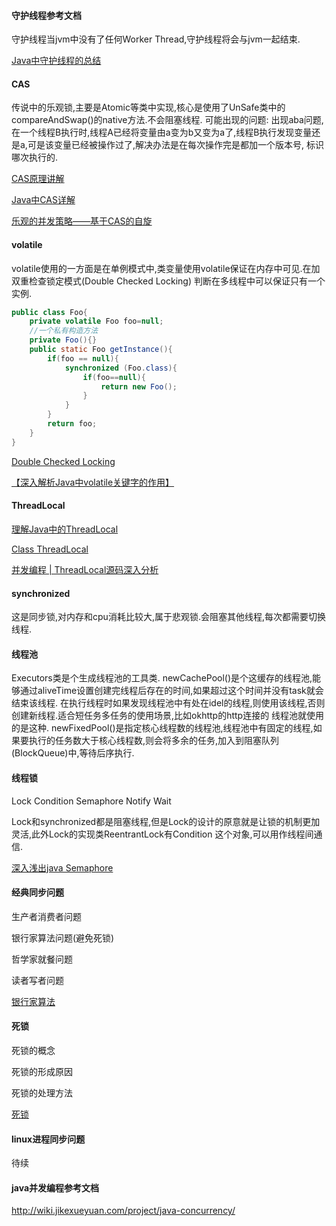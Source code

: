 #### 守护线程参考文档

守护线程当jvm中没有了任何Worker Thread,守护线程将会与jvm一起结束.

[Java中守护线程的总结](http://blog.csdn.net/shimiso/article/details/8964414)

#### CAS

传说中的乐观锁,主要是Atomic等类中实现,核心是使用了UnSafe类中的compareAndSwap()的native方法.不会阻塞线程.
可能出现的问题:
出现aba问题,在一个线程B执行时,线程A已经将变量由a变为b又变为a了,线程B执行发现变量还是a,可是该变量已经被操作过了,解决办法是在每次操作完是都加一个版本号,
标识哪次执行的.

[CAS原理讲解](http://zl198751.iteye.com/blog/1848575)

[Java中CAS详解](http://blog.csdn.net/ls5718/article/details/52563959)

[乐观的并发策略——基于CAS的自旋](https://www.kancloud.cn/seaboat/java-concurrent/117870)

#### volatile

volatile使用的一方面是在单例模式中,类变量使用volatile保证在内存中可见.在加双重检查锁定模式(Double Checked Locking)
判断在多线程中可以保证只有一个实例.

```java
public class Foo{
    private volatile Foo foo=null;
    //一个私有构造方法
    private Foo(){}
    public static Foo getInstance(){
        if(foo == null){
            synchronized (Foo.class){
                if(foo==null){
                    return new Foo();
                }
            }
        }
        return foo;
    }
}
```

[Double Checked Locking](https://zh.wikipedia.org/wiki/%E5%8F%8C%E9%87%8D%E6%A3%80%E6%9F%A5%E9%94%81%E5%AE%9A%E6%A8%A1%E5%BC%8F)

[【深入解析Java中volatile关键字的作用】](https://my.oschina.net/shiinnny/blog/387263)

#### ThreadLocal

[理解Java中的ThreadLocal](https://droidyue.com/blog/2016/03/13/learning-threadlocal-in-java/)

[Class ThreadLocal](https://docs.oracle.com/javase/7/docs/api/java/lang/ThreadLocal.html)

[并发编程 | ThreadLocal源码深入分析](http://www.sczyh30.com/posts/Java/java-concurrent-threadlocal/)

#### synchronized

这是同步锁,对内存和cpu消耗比较大,属于悲观锁.会阻塞其他线程,每次都需要切换线程.

#### 线程池

Executors类是个生成线程池的工具类.
newCachePool()是个这缓存的线程池,能够通过aliveTime设置创建完线程后存在的时间,如果超过这个时间并没有task就会结束该线程.
在执行线程时如果发现线程池中有处在idel的线程,则使用该线程,否则创建新线程.适合短任务多任务的使用场景,比如okhttp的http连接的
线程池就使用的是这种.
newFixedPool()是指定核心线程数的线程池,线程池中有固定的线程,如果要执行的任务数大于核心线程数,则会将多余的任务,加入到阻塞队列
(BlockQueue)中,等待后序执行.


#### 线程锁

Lock Condition Semaphore Notify Wait

Lock和synchronized都是阻塞线程,但是Lock的设计的原意就是让锁的机制更加灵活,此外Lock的实现类ReentrantLock有Condition
这个对象,可以用作线程间通信.

[深入浅出java Semaphore](https://www.jianshu.com/p/0090341c6b80)

#### 经典同步问题

生产者消费者问题

银行家算法问题(避免死锁)

哲学家就餐问题

读者写者问题

[银行家算法](https://zh.wikipedia.org/wiki/%E9%93%B6%E8%A1%8C%E5%AE%B6%E7%AE%97%E6%B3%95)

####  死锁

死锁的概念

死锁的形成原因

死锁的处理方法

[死锁](https://zh.wikipedia.org/wiki/%E6%AD%BB%E9%94%81)

#### linux进程同步问题

待续

#### java并发编程参考文档

http://wiki.jikexueyuan.com/project/java-concurrency/



